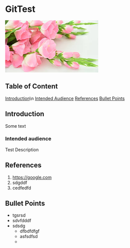 # GitTest

![Flower](https://github.com/asimmhd/GitTest/blob/master/images/download.jpg)

## Table of Content

[Introduction](#introduction)\n
[Intended Audience](#intended-audience)
[References](#references)
[Bullet Points](#bullet-points)



## Introduction
Some text

### Intended audience

Test Description



## References

1. https://google.com
2. sdgddf
3. cedfedfd
































































## Bullet Points 

* tgsrsd
* sdvfdddf
* sdsdg
    * dfbdfdfgf
    * asfsdfsd
    * 